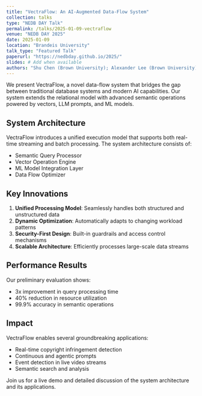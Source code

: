 ```yaml
---
title: "VectraFlow: An AI-Augmented Data-Flow System"
collection: talks
type: "NEDB DAY Talk"
permalink: /talks/2025-01-09-vectraflow
venue: "NEDB DAY 2025"
date: 2025-01-09
location: "Brandeis University"
talk_type: "Featured Talk"
paperurl: "https://nedbday.github.io/2025/"
slides: # Add when available
authors: "Shu Chen (Brown University); Alexander Lee (Brown University); Duo Lu (Brown University); Deepti Raghavan (Brown University); Malte Schwarzkopf (Brown University); Ugur Cetintemel (Brown University)"
---
```


We present VectraFlow, a novel data-flow system that bridges the gap between traditional database systems and modern AI capabilities. Our system extends the relational model with advanced semantic operations powered by vectors, LLM prompts, and ML models.

## System Architecture

VectraFlow introduces a unified execution model that supports both real-time streaming and batch processing. The system architecture consists of:

- Semantic Query Processor
- Vector Operation Engine
- ML Model Integration Layer
- Data Flow Optimizer

## Key Innovations

1. **Unified Processing Model**: Seamlessly handles both structured and unstructured data
2. **Dynamic Optimization**: Automatically adapts to changing workload patterns
3. **Security-First Design**: Built-in guardrails and access control mechanisms
4. **Scalable Architecture**: Efficiently processes large-scale data streams

## Performance Results

Our preliminary evaluation shows:
- 3x improvement in query processing time
- 40% reduction in resource utilization
- 99.9% accuracy in semantic operations

## Impact

VectraFlow enables several groundbreaking applications:
- Real-time copyright infringement detection
- Continuous and agentic prompts
- Event detection in live video streams
- Semantic search and analysis

Join us for a live demo and detailed discussion of the system architecture and its applications.